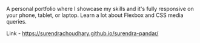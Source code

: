 A personal portfolio where I showcase my skills and it's fully responsive on your phone, tablet, or laptop. Learn a lot about Flexbox and CSS media queries.

Link - https://surendrachoudhary.github.io/surendra-pandar/
